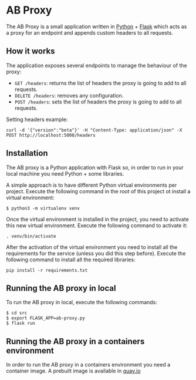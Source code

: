 # AB Proxy

The AB Proxy is a small application written in [Python](https://www.python.org/) + [Flask](https://flask.palletsprojects.com) 
which acts as a proxy for an endpoint and appends custom headers to all requests. 

## How it works

The application exposes several endpoints to manage the behaviour of the proxy:
 
 - `GET /headers`: returns the list of headers the proxy is going to add to all requests.
 - `DELETE /headers`: removes any configuration.
 - `POST /headers`: sets the list of headers the proxy is going to add to all requests.

Setting headers example:
```  
curl -d '{"version":"beta"}' -H "Content-Type: application/json" -X POST http://localhost:5000/headers
```
## Installation

The AB proxy is a Python application with Flask so, in order to run in your local machine you need Python + some 
libraries.

A simple approach is to have different Python virtual environments per project. Execute the following command in the
root of this project ot install a virtual environment:
 
```
$ python3 -m virtualenv venv
```

Once the virtual environment is installed in the project, you need to activate this new virtual environment. Execute the 
following command to activate it:

```
. venv/bin/activate
```

After the activation of the virtual environment you need to install all the requirements for the service (unless you did
this step before). Execute the following command to install all the required libraries:

```
pip install -r requirements.txt
```

## Running the AB proxy in local

To run the AB proxy in local, execute the following commands:

```
$ cd src  
$ export FLASK_APP=ab-proxy.py  
$ flask run 
```
 
 ## Running the AB proxy in a containers environment
 
In order to run the AB proxy in a containers environment you need a container image. A prebuilt image is
available in [quay.io](https://quay.io/repository/redhattraining/ossm-ab-proxy)
 